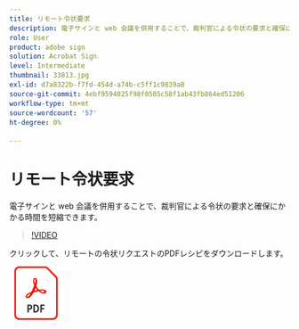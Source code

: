 ```yaml
---
title: リモート令状要求
description: 電子サインと web 会議を併用することで、裁判官による令状の要求と確保にかかる時間を短縮できます
role: User
product: adobe sign
solution: Acrobat Sign
level: Intermediate
thumbnail: 33813.jpg
exl-id: d7a8322b-f7fd-454d-a74b-c5ff1c9839a8
source-git-commit: 4ebf9594025f98f0505c58f1ab43fb864ed51206
workflow-type: tm+mt
source-wordcount: '57'
ht-degree: 0%

---
```


# リモート令状要求

電子サインと web 会議を併用することで、裁判官による令状の要求と確保にかかる時間を短縮できます。

>[!VIDEO](https://video.tv.adobe.com/v/33813?quality=12&learn=on&hidetitle=true)

クリックして、リモートの令状リクエストのPDFレシピをダウンロードします。

[![ダウンロードPDFレシピ](../assets/acrobat_PDF_96.png)](../assets/UseCaseRecipe-EN-Remote-Warrant-Request.pdf)
